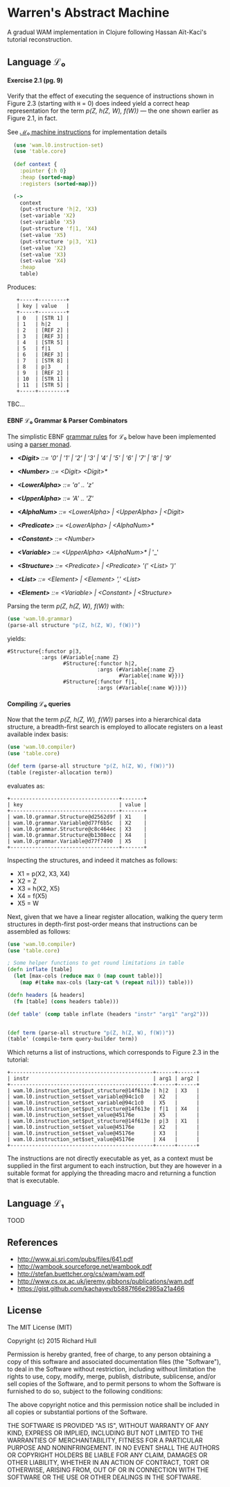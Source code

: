 # Warren's Abstract Machine
A gradual WAM implementation in Clojure following Hassan Aït-Kaci's tutorial reconstruction.

## Language ℒ₀

#### Exercise 2.1 (pg. 9)
Verify that the effect of executing the sequence of instructions shown in Figure 2.3
(starting with `H` = 0) does indeed yield a correct heap representation for the term
_p(Z, h(Z, W), f(W))_ — the one shown earlier as Figure 2.1, in fact.

See [ℳ₀ machine instructions](https://github.com/rm-hull/wam/blob/master/L0/src/wam/l0/instruction_set.clj) for implementation details

```clojure
  (use 'wam.l0.instruction-set)
  (use 'table.core)
  
  (def context {
    :pointer {:h 0}
    :heap (sorted-map)
    :registers (sorted-map)})

  (->
    context
    (put-structure 'h|2, 'X3)
    (set-variable 'X2)
    (set-variable 'X5)
    (put-structure 'f|1, 'X4)
    (set-value 'X5)
    (put-structure 'p|3, 'X1)
    (set-value 'X2)
    (set-value 'X3)
    (set-value 'X4)
    :heap
    table)
```

Produces:
```
   +-----+---------+
   | key | value   |
   +-----+---------+
   | 0   | [STR 1] |
   | 1   | h|2     |
   | 2   | [REF 2] |
   | 3   | [REF 3] |
   | 4   | [STR 5] |
   | 5   | f|1     |
   | 6   | [REF 3] |
   | 7   | [STR 8] |
   | 8   | p|3     |
   | 9   | [REF 2] |
   | 10  | [STR 1] |
   | 11  | [STR 5] |
   +-----+---------+
```
TBC...

#### EBNF ℒ₀ Grammar & Parser Combinators

The simplistic EBNF [grammar rules](https://github.com/rm-hull/wam/blob/master/L0/src/wam/l0/grammar.clj) 
for ℒ₀ below have been implemented using a [parser monad](https://github.com/rm-hull/wam/blob/master/L0/src/wam/l0/parser.clj).

* _**&lt;Digit&gt;** ::= '0' | '1' | '2' | '3' | '4' | '5' | '6' | '7' | '8' | '9'_

* _**&lt;Number&gt;** ::= &lt;Digit&gt; &lt;Digit&gt;*_

* _**&lt;LowerAlpha&gt;** ::= 'a' .. 'z'_

* _**&lt;UpperAlpha&gt;** ::= 'A' .. 'Z'_

* _**&lt;AlphaNum&gt;** ::= &lt;LowerAlpha&gt; | &lt;UpperAlpha&gt; | &lt;Digit&gt;_

* _**&lt;Predicate&gt;** ::= &lt;LowerAlpha&gt; | &lt;AlphaNum&gt;*_

* _**&lt;Constant&gt;** ::= &lt;Number&gt;_

* _**&lt;Variable&gt;** ::= &lt;UpperAlpha&gt; &lt;AlphaNum&gt;* |_ '_'

* _**&lt;Structure&gt;** ::= &lt;Predicate&gt; | &lt;Predicate&gt; '(' &lt;List&gt; ')'_

* _**&lt;List&gt;** ::= &lt;Element&gt; | &lt;Element&gt; ',' &lt;List&gt;_

* _**&lt;Element&gt;** ::= &lt;Variable&gt; | &lt;Constant&gt; | &lt;Structure&gt;_

Parsing the term _p(Z, h(Z, W), f(W))_ with:

```clojure
(use 'wam.l0.grammar)
(parse-all structure "p(Z, h(Z, W), f(W))")
```

yields:

```
#Structure{:functor p|3, 
           :args (#Variable{:name Z} 
                  #Structure{:functor h|2, 
                             :args (#Variable{:name Z} 
                                    #Variable{:name W}})} 
                  #Structure{:functor f|1, 
                             :args (#Variable{:name W})})}
```
#### Compiling ℒ₀ queries

Now that the term _p(Z, h(Z, W), f(W))_ parses into a hierarchical data
structure, a breadth-first search is employed to allocate registers on a
least available index basis:

```clojure
(use 'wam.l0.compiler)
(use 'table.core)

(def term (parse-all structure "p(Z, h(Z, W), f(W))"))
(table (register-allocation term))
```

evaluates as:

```
+-----------------------------------+-------+
| key                               | value |
+-----------------------------------+-------+
| wam.l0.grammar.Structure@d2562d9f | X1    |
| wam.l0.grammar.Variable@d77f6b5c  | X2    |
| wam.l0.grammar.Structure@c8c464ec | X3    |
| wam.l0.grammar.Structure@b1308ecc | X4    |
| wam.l0.grammar.Variable@d77f7490  | X5    |
+-----------------------------------+-------+  
```

Inspecting the structures, and indeed it matches as follows:

* X1 = p(X2, X3, X4)
* X2 = Z
* X3 = h(X2, X5)
* X4 = f(X5)
* X5 = W

Next, given that we have a linear register allocation, walking
the query term structures in depth-first post-order means that
instructions can be assembled as follows:

```clojure
(use 'wam.l0.compiler)
(use 'table.core)

; Some helper functions to get round limitations in table
(defn inflate [table]
  (let [max-cols (reduce max 0 (map count table))]
    (map #(take max-cols (lazy-cat % (repeat nil))) table)))

(defn headers [& headers]
  (fn [table] (cons headers table)))

(def table' (comp table inflate (headers "instr" "arg1" "arg2")))


(def term (parse-all structure "p(Z, h(Z, W), f(W))"))
(table' (compile-term query-builder term))
```

Which returns a list of instructions, which corresponds to Figure 2.3
in the tutorial:
```
+----------------------------------------------+------+------+
| instr                                        | arg1 | arg2 |
+----------------------------------------------+------+------+
| wam.l0.instruction_set$put_structure@14f613e | h|2  | X3   |
| wam.l0.instruction_set$set_variable@94c1c0   | X2   |      |
| wam.l0.instruction_set$set_variable@94c1c0   | X5   |      |
| wam.l0.instruction_set$put_structure@14f613e | f|1  | X4   |
| wam.l0.instruction_set$set_value@45176e      | X5   |      |
| wam.l0.instruction_set$put_structure@14f613e | p|3  | X1   |
| wam.l0.instruction_set$set_value@45176e      | X2   |      |
| wam.l0.instruction_set$set_value@45176e      | X3   |      |
| wam.l0.instruction_set$set_value@45176e      | X4   |      |
+----------------------------------------------+------+------+
```
The instructions are not directly executable as yet, as a context
must be supplied in the first argument to each instruction, but 
they are however in a suitable format for applying the threading 
macro and returning a function that is executable.

## Language ℒ₁

TOOD

## References

* http://www.ai.sri.com/pubs/files/641.pdf
* http://wambook.sourceforge.net/wambook.pdf
* http://stefan.buettcher.org/cs/wam/wam.pdf
* http://www.cs.ox.ac.uk/jeremy.gibbons/publications/wam.pdf
* https://gist.github.com/kachayev/b5887f66e2985a21a466

## License

The MIT License (MIT)

Copyright (c) 2015 Richard Hull

Permission is hereby granted, free of charge, to any person obtaining a copy
of this software and associated documentation files (the "Software"), to deal
in the Software without restriction, including without limitation the rights
to use, copy, modify, merge, publish, distribute, sublicense, and/or sell
copies of the Software, and to permit persons to whom the Software is
furnished to do so, subject to the following conditions:

The above copyright notice and this permission notice shall be included in all
copies or substantial portions of the Software.

THE SOFTWARE IS PROVIDED "AS IS", WITHOUT WARRANTY OF ANY KIND, EXPRESS OR
IMPLIED, INCLUDING BUT NOT LIMITED TO THE WARRANTIES OF MERCHANTABILITY,
FITNESS FOR A PARTICULAR PURPOSE AND NONINFRINGEMENT. IN NO EVENT SHALL THE
AUTHORS OR COPYRIGHT HOLDERS BE LIABLE FOR ANY CLAIM, DAMAGES OR OTHER
LIABILITY, WHETHER IN AN ACTION OF CONTRACT, TORT OR OTHERWISE, ARISING FROM,
OUT OF OR IN CONNECTION WITH THE SOFTWARE OR THE USE OR OTHER DEALINGS IN THE
SOFTWARE.
